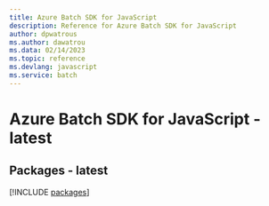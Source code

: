 ```yaml
---
title: Azure Batch SDK for JavaScript
description: Reference for Azure Batch SDK for JavaScript
author: dpwatrous
ms.author: dawatrou
ms.data: 02/14/2023
ms.topic: reference
ms.devlang: javascript
ms.service: batch
---
```

# Azure Batch SDK for JavaScript - latest
## Packages - latest
[!INCLUDE [packages](batch-index.md)]